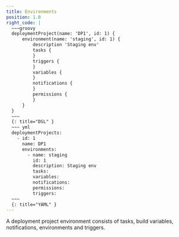 ```yaml
---
title: Environments
position: 1.0
right_code: |
  ~~~groovy
  deploymentProject(name: 'DP1', id: 1) {
      environment(name: 'staging', id: 1) {
          description 'Staging env'
          tasks {
          }
          triggers {
          }
          variables {
          }
          notifications {
          }
          permissions {
          }
      }
  }
  ~~~
  {: title="DSL" }
  ~~~ yml
  deploymentProjects:
    - id: 1
      name: DP1
      environments:
        - name: staging
          id: 1
          description: Staging env
          tasks:
          variables:
          notifications:
          permissions:
          triggers:
  ~~~
  {: title="YAML" }
---
```

A deployment project environment consists of tasks, build variables, notifications, environments and triggers.
